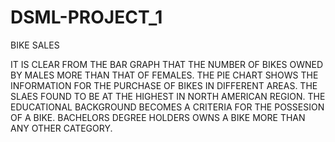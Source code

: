 # DSML-PROJECT_1
BIKE SALES

IT IS CLEAR FROM THE BAR GRAPH THAT THE NUMBER OF BIKES OWNED BY MALES MORE THAN THAT OF FEMALES.
THE PIE CHART SHOWS THE INFORMATION FOR THE PURCHASE OF BIKES IN DIFFERENT AREAS. THE SLAES FOUND TO BE AT THE HIGHEST IN NORTH AMERICAN REGION.
THE EDUCATIONAL BACKGROUND BECOMES A CRITERIA FOR THE POSSESION OF A BIKE. BACHELORS DEGREE HOLDERS OWNS A BIKE MORE THAN ANY OTHER CATEGORY.
